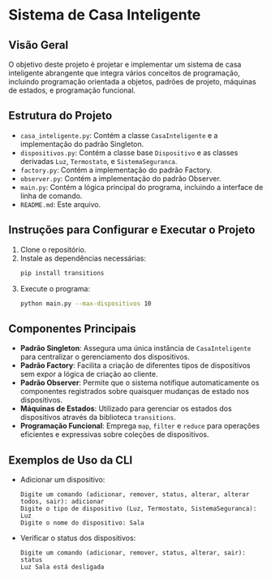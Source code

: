 # Sistema de Casa Inteligente

## Visão Geral

O objetivo deste projeto é projetar e implementar um sistema de casa inteligente abrangente que integra vários conceitos de programação, incluindo programação orientada a objetos, padrões de projeto, máquinas de estados, e programação funcional.

## Estrutura do Projeto

- `casa_inteligente.py`: Contém a classe `CasaInteligente` e a implementação do padrão Singleton.
- `dispositivos.py`: Contém a classe base `Dispositivo` e as classes derivadas `Luz`, `Termostato`, e `SistemaSeguranca`.
- `factory.py`: Contém a implementação do padrão Factory.
- `observer.py`: Contém a implementação do padrão Observer.
- `main.py`: Contém a lógica principal do programa, incluindo a interface de linha de comando.
- `README.md`: Este arquivo.

## Instruções para Configurar e Executar o Projeto

1. Clone o repositório.
2. Instale as dependências necessárias:
    ```bash
    pip install transitions
    ```
3. Execute o programa:
    ```bash
    python main.py --max-dispositivos 10
    ```

## Componentes Principais

- **Padrão Singleton**: Assegura uma única instância de `CasaInteligente` para centralizar o gerenciamento dos dispositivos.
- **Padrão Factory**: Facilita a criação de diferentes tipos de dispositivos sem expor a lógica de criação ao cliente.
- **Padrão Observer**: Permite que o sistema notifique automaticamente os componentes registrados sobre quaisquer mudanças de estado nos dispositivos.
- **Máquinas de Estados**: Utilizado para gerenciar os estados dos dispositivos através da biblioteca `transitions`.
- **Programação Funcional**: Emprega `map`, `filter` e `reduce` para operações eficientes e expressivas sobre coleções de dispositivos.

## Exemplos de Uso da CLI

- Adicionar um dispositivo:
    ```
    Digite um comando (adicionar, remover, status, alterar, alterar todos, sair): adicionar
    Digite o tipo de dispositivo (Luz, Termostato, SistemaSeguranca): Luz
    Digite o nome do dispositivo: Sala
    ```
- Verificar o status dos dispositivos:
    ```
    Digite um comando (adicionar, remover, status, alterar, sair): status
    Luz Sala está desligada
    ```
